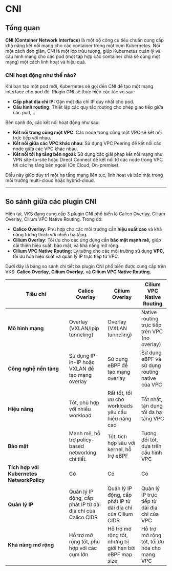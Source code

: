 # CNI

## **Tổng quan**

**CNI (Container Network Interface)** là một bộ công cụ tiêu chuẩn cung cấp khả năng kết nối mạng cho các container trong một cụm Kubernetes. Nói một cách đơn giản, CNI là một lớp trừu tượng, giúp Kubernetes quản lý và cấu hình mạng cho các pod (một tập hợp các container chia sẻ cùng một mạng) một cách linh hoạt và hiệu quả.

### CNI hoạt động như thế nào?

Khi bạn tạo một pod mới, Kubernetes sẽ gọi đến CNI để tạo một mạng interface cho pod đó. Plugin CNI sẽ thực hiện các tác vụ sau:

* **Cấp phát địa chỉ IP:** Gán một địa chỉ IP duy nhất cho pod.
* **Cấu hình routing:** Thiết lập các quy tắc routing cho phép giao tiếp giữa các pod,...

Bên cạnh đó, các kết nối hoạt động như sau:

* **Kết nối trong cùng một VPC**: Các node trong cùng một VPC sẽ kết nối trực tiếp với nhau.
* **Kết nối giữa các VPC khác nhau**: Sử dụng VPC Peering để kết nối các node giữa các VPC khác nhau.
* **Kết nối tới hạ tầng bên ngoài:** Sử dụng các giải pháp kết nối mạng như VPN site-to-site hoặc Direct Connect để kết nối từ các node trong VPC tới các hạ tầng bên ngoài (On Cloud, On-premise).

Điều này giúp duy trì một hạ tầng mạng liên tục, linh hoạt và bảo mật trong môi trường multi-cloud hoặc hybrid-cloud.

***

## So sánh giữa các plugin CNI

Hiện tại, VKS đang cung cấp 3 plugin CNI phổ biến là Calico Overlay, Cilium Overlay, Cilium VPC Native Routing. Trong đó:

* **Calico Overlay:** Phù hợp cho các môi trường cần **hiệu suất cao** và khả năng tương thích với nhiều hạ tầng.
* **Cilium Overlay**: Tối ưu cho các ứng dụng cần **bảo mật mạnh mẽ,** giúp cải thiện hiệu suất, bảo mật, và khả năng mở rộng.
* **Cilium VPC Native Routing:** Lý tưởng cho các môi trường sử dụng **VPC**, tối ưu hóa hiệu suất và quản lý IP trực tiếp từ VPC.

Dưới đây là bảng so sánh chi tiết ba plugin CNI phổ biến được cung cấp trên VKS: **Calico Overlay**, **Cilium Overlay**, và **Cilium VPC Native Routing**.

<table><thead><tr><th width="175">Tiêu chí</th><th>Calico Overlay</th><th>Cilium Overlay</th><th>Cilium VPC Native Routing</th></tr></thead><tbody><tr><td><strong>Mô hình mạng</strong></td><td>Overlay (VXLAN/Ipip tunneling)</td><td>Overlay (VXLAN tunneling)</td><td>Native routing trực tiếp trên VPC (no overlay)</td></tr><tr><td><strong>Công nghệ nền tảng</strong></td><td>Sử dụng IP-in-IP hoặc VXLAN để tạo mạng overlay</td><td>Sử dụng eBPF để tạo mạng overlay</td><td>Sử dụng eBPF và sử dụng routing native của VPC</td></tr><tr><td><strong>Hiệu năng</strong></td><td>Tốt, phù hợp với nhiều workload</td><td>Rất tốt, tối ưu cho workloads yêu cầu hiệu năng cao</td><td>Tốt nhất, tận dụng tối đa hạ tầng VPC</td></tr><tr><td><strong>Bảo mật</strong></td><td>Mạnh mẽ, hỗ trợ policy-based networking chi tiết. </td><td>Tốt, tích hợp sâu với kernel, hỗ trợ eBPF</td><td>Tương đối tốt, dựa trên cấu hình VPC</td></tr><tr><td><strong>Tích hợp với Kubernetes NetworkPolicy</strong></td><td>Có </td><td>Có </td><td>Có</td></tr><tr><td><strong>Quản lý IP</strong></td><td>Quản lý IP động, cấp phát IP từ dải địa chỉ của Calico CIDR</td><td>Quản lý IP động, cấp phát IP từ dải địa chỉ của Cilium CIDR</td><td>Quản lý IP trực tiếp từ dải địa chỉ của VPC</td></tr><tr><td><strong>Khả năng mở rộng</strong></td><td>Hỗ trợ mở rộng tốt, phù hợp với các cụm lớn</td><td>Hỗ trợ mở rộng tốt, nhưng bị giới hạn bởi eBPF map size</td><td>Hỗ trợ mở rộng tốt, tối ưu hóa cho mạng VPC</td></tr></tbody></table>
